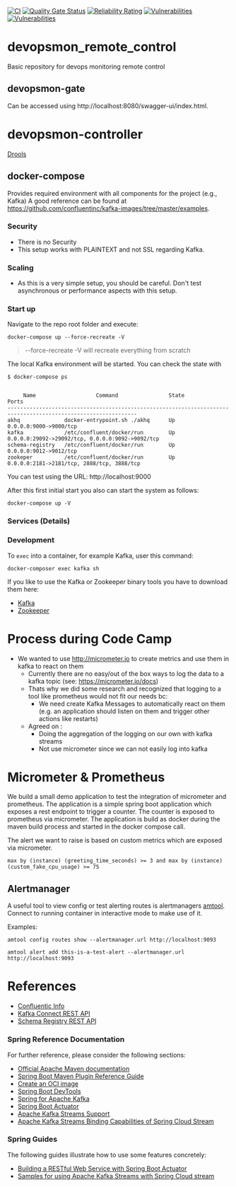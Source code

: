 [![CI](https://github.com/Baloise-CodeCamp-2022/devopsmon_remote_control/actions/workflows/ci.yml/badge.svg)](https://github.com/Baloise-CodeCamp-2022/devopsmon_remote_control/actions/workflows/ci.yml)
[![Quality Gate Status](https://sonarcloud.io/api/project_badges/measure?project=Baloise-CodeCamp-2022_devopsmon_remote_control&metric=alert_status)](https://sonarcloud.io/summary/new_code?id=Baloise-CodeCamp-2022_devopsmon_remote_control)
[![Reliability Rating](https://sonarcloud.io/api/project_badges/measure?project=Baloise-CodeCamp-2022_devopsmon_remote_control&metric=reliability_rating)](https://sonarcloud.io/summary/new_code?id=Baloise-CodeCamp-2022_devopsmon_remote_control)
[![Vulnerabilities](https://sonarcloud.io/api/project_badges/measure?project=Baloise-CodeCamp-2022_devopsmon_remote_control&metric=vulnerabilities)](https://sonarcloud.io/summary/new_code?id=Baloise-CodeCamp-2022_devopsmon_remote_control)
[![Vulnerabilities](https://lift.sonatype.com/api/badge/github.com/Baloise-CodeCamp-2022/devopsmon_remote_control)](https://lift.sonatype.com/results/github.com/Baloise-CodeCamp-2022/devopsmon_remote_control/)

# devopsmon_remote_control
Basic repository for devops monitoring remote control

## devopsmon-gate
Can be accessed using http://localhost:8080/swagger-ui/index.html.

# devopsmon-controller
[Drools](https://docs.drools.org/8.29.0.Final/drools-docs/docs-website/drools/introduction/index.html)

## docker-compose
Provides required environment with all components for the project (e.g., Kafka)
A good reference can be found at https://github.com/confluentinc/kafka-images/tree/master/examples.

### Security
- There is no Security
- This setup works with PLAINTEXT and not SSL regarding Kafka.

### Scaling
- As this is a very simple setup, you should be careful. Don't test asynchronous or performance aspects with this setup.

### Start up
Navigate to the repo root folder and execute:
```
docker-compose up --force-recreate -V
```
> --force-recreate -V will recreate everything from scratch

The local Kafka environment will be started. You can check the state with
```
$ docker-compose ps


     Name                   Command                State                            Ports
---------------------------------------------------------------------------------------------------------------
akhq              docker-entrypoint.sh ./akhq      Up             0.0.0.0:9000->9000/tcp
kafka             /etc/confluent/docker/run        Up             0.0.0.0:29092->29092/tcp, 0.0.0.0:9092->9092/tcp
schema-registry   /etc/confluent/docker/run        Up             0.0.0.0:9012->9012/tcp
zookeper          /etc/confluent/docker/run        Up             0.0.0.0:2181->2181/tcp, 2888/tcp, 3888/tcp

```

You can test using the URL: http://localhost:9000

After this first initial start you also can start the system as follows:
```
docker-compose up -V
```

### Services (Details)

### Development
To `exec` into a container, for example Kafka, user this command:
```
docker-composer exec kafka sh
```

If you like to use the Kafka or Zookeeper binary tools you have to download them here:
- [Kafka](https://kafka.apache.org/downloads)
- [Zookeeper](https://zookeeper.apache.org/releases.html)

# Process during Code Camp

- We wanted to use http://micrometer.io to create metrics and use them in kafka to react on them
  - Currently there are no easy/out of the box ways to log the data to a kafka topic (see: https://micrometer.io/docs)
  - Thats why we did some research and recognized that logging to a tool like prometheus would not fit our needs bc:
    - We need create Kafka Messages to automatically react on them (e.g. an application should listen on them and trigger other actions like restarts)
  - Agreed on :
    - Doing the aggregation of the logging on our own with kafka streams
    - Not use micrometer since we can not easily log into kafka

# Micrometer & Prometheus

We build a small demo application to test the integration of micrometer and prometheus. 
The application is a simple spring boot application which exposes a rest endpoint to 
trigger a counter. The counter is exposed to prometheus via micrometer. 
The application is build as docker during the maven build process and started in the 
docker compose call.

The alert we want to raise is based on custom metrics which are exposed via micrometer.
```promQL
max by (instance) (greeting_time_seconds) >= 3 and max by (instance) (custom_fake_cpu_usage) >= 75
```

## Alertmanager
A useful tool to view config or test alerting routes is alertmanagers
[amtool](https://github.com/prometheus/alertmanager#amtool).
Connect to running container in interactive mode to make use of it.

Examples:
```
amtool config routes show --alertmanager.url http://localhost:9093

amtool alert add this-is-a-test-alert --alertmanager.url http://localhost:9093
```

# References
- [Confluentic Info][Confluentic Info]
- [Kafka Connect REST API][Kafka Connect REST API]
- [Schema Registry REST API][Schema Registry REST API]

[Confluentic Info]: https://docs.confluent.io/current/tutorials/build-your-own-demos.html?utm_source=github&utm_medium=demo&utm_campaign=ch.examples_type.community_content.cp-all-in-one
[Kafka Connect REST API]: https://docs.confluent.io/current/connect/references/restapi.html
[Schema Registry REST API]: https://docs.confluent.io/current/schema-registry/develop/api.html

### Spring Reference Documentation

For further reference, please consider the following sections:

* [Official Apache Maven documentation](https://maven.apache.org/guides/index.html)
* [Spring Boot Maven Plugin Reference Guide](https://docs.spring.io/spring-boot/docs/2.7.4/maven-plugin/reference/html/)
* [Create an OCI image](https://docs.spring.io/spring-boot/docs/2.7.4/maven-plugin/reference/html/#build-image)
* [Spring Boot DevTools](https://docs.spring.io/spring-boot/docs/2.7.4/reference/htmlsingle/#using.devtools)
* [Spring for Apache Kafka](https://docs.spring.io/spring-boot/docs/2.7.4/reference/htmlsingle/#messaging.kafka)
* [Spring Boot Actuator](https://docs.spring.io/spring-boot/docs/2.7.4/reference/htmlsingle/#actuator)
* [Apache Kafka Streams Support](https://docs.spring.io/spring-kafka/docs/current/reference/html/#streams-kafka-streams)
* [Apache Kafka Streams Binding Capabilities of Spring Cloud Stream](https://docs.spring.io/spring-cloud-stream/docs/current/reference/htmlsingle/#_kafka_streams_binding_capabilities_of_spring_cloud_stream)

### Spring Guides

The following guides illustrate how to use some features concretely:

* [Building a RESTful Web Service with Spring Boot Actuator](https://spring.io/guides/gs/actuator-service/)
* [Samples for using Apache Kafka Streams with Spring Cloud stream](https://github.com/spring-cloud/spring-cloud-stream-samples/tree/master/kafka-streams-samples)

